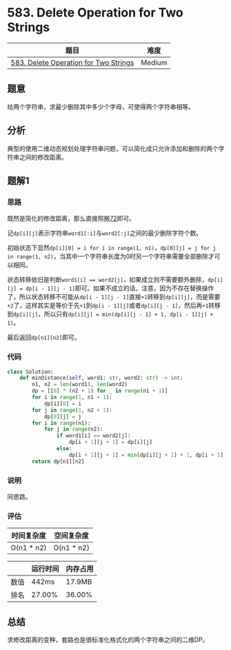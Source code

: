 # 583. Delete Operation for Two Strings

| 题目 | 难度 |
| ---- | ---- |
| [583. Delete Operation for Two Strings](https://leetcode.com/problems/delete-operation-for-two-strings/) | Medium |

## 题意

给两个字符串，求最少删除其中多少个字母，可使得两个字符串相等。

## 分析

典型的使用二维动态规划处理字符串问题，可以简化成只允许添加和删除的两个字符串之间的修改距离。

## 题解1

### 思路

既然是简化的修改距离，那么直接照搬[72](72.md)即可。

记`dp[i][j]`表示字符串`word1[:i]`与`word2[:j]`之间的最少删除字符个数。

初始状态下显然`dp[i][0] = i for i in range(1, n1)`，`dp[0][j] = j for j in range(1, n2)`，当其中一个字符串长度为0时另一个字符串需要全部删除才可以相同。

状态转移依旧是判断`word1[i] == word2[j]`，如果成立则不需要额外删除，`dp[i][j] = dp[i - 1][j - 1]`即可。如果不成立的话，注意，因为不存在替换操作了，所以状态转移不可能从`dp[i - 1][j - 1]`直接`+1`转移到`dp[i][j]`，而是需要`+2`了，这样其实是等价于先`+1`到`dp[i - 1][j]`或者`dp[i][j - 1]`，然后再`+1`转移到`dp[i][j]`，所以只有`dp[i][j] = min(dp[i][j - 1] + 1, dp[i - 1][j] + 1)`。

最后返回`dp[n1][n2]`即可。

### 代码

```python
class Solution:
    def minDistance(self, word1: str, word2: str) -> int:
        n1, n2 = len(word1), len(word2)
        dp = [[0] * (n2 + 1) for _ in range(n1 + 1)]
        for i in range(1, n1 + 1):
            dp[i][0] = i
        for j in range(1, n2 + 1):
            dp[0][j] = j
        for i in range(n1):
            for j in range(n2):
                if word1[i] == word2[j]:
                    dp[i + 1][j + 1] = dp[i][j]
                else:
                    dp[i + 1][j + 1] = min(dp[i][j + 1] + 1, dp[i + 1][j] + 1)
        return dp[n1][n2]
```

### 说明

同思路。

### 评估

| 时间复杂度 | 空间复杂度 |
| ---- | ---- |
| O(n1 * n2) | O(n1 * n2) |

| | 运行时间 | 内存占用 |
| ---- | ---- | ---- |
| 数值 | 442ms | 17.9MB |
| 排名 | 27.00% | 36.00% |

## 总结

求修改距离的变种，套路也是很标准化格式化的两个字符串之间的二维DP。
